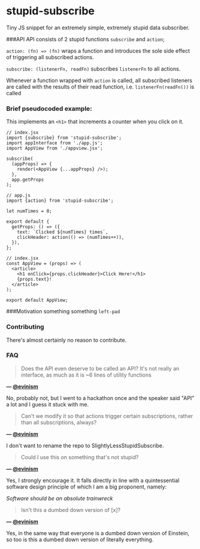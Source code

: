# stupid-subscribe
Tiny JS snippet for an extremely simple, extremely stupid data subscriber.

###API
API consists of 2 stupid functions `subscribe` and `action`;

`action: (fn) => (fn)` wraps a function and introduces the sole side effect of triggering all subscribed actions.

`subscribe: (listenerFn, readFn)` subscribes `listenerFn` to all actions.

Whenever a function wrapped with `action` is called, all subscribed listeners are called with the results of their read function, i.e. `listenerFn(readFn())` is called

### Brief pseudocoded example:

This implements an `<h1>` that increments a counter when you click on it.

```
// index.jsx
import {subscribe} from 'stupid-subscribe';
import appInterface from './app.js';
import AppView from './appview.jsx';

subscribe(
  (appProps) => {
    render(<AppView {...appProps} />);
  },
  app.getProps
);

```

```
// app.js
import {action} from 'stupid-subscribe';

let numTimes = 0;

export default {
  getProps: () => ({
    text: `Clicked ${numTimes} times`,
    clickHeader: action(() => (numTimes++)),
  }),
};
```

```
// index.jsx
const AppView = (props) => (
  <article>
    <h1 onClick={props.clickHeader}>Click Here!</h1>
    {props.text}!
  </article>
);

export default AppView;
```

###Motivation
something something `left-pad`

### Contributing
There's almost certainly no reason to contribute.

### FAQ
> Does the API even deserve to be called an API? It's not really an interface, as much as it is ~6 lines of utility functions

**— [@evinism](https://github.com/evinism)**

No, probably not, but I went to a hackathon once and the speaker said "API" a lot and I guess it stuck with me.


> Can't we modify it so that actions trigger certain subscriptions, rather than all subscriptions, always?

**— [@evinism](https://github.com/evinism)**

I don't want to rename the repo to SlightlyLessStupidSubscribe.


> Could I use this on something that's not stupid?

**— [@evinism](https://github.com/evinism)**

Yes, I strongly encourage it. It falls directly in line with a quintessential software design principle of which I am a big proponent, namely:

*Software should be an absolute trainwreck*


> Isn't this a dumbed down version of [x]?

**— [@evinism](https://github.com/evinism)**

Yes, in the same way that everyone is a dumbed down version of Einstein, so too is this a dumbed down version of literally everything.
